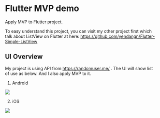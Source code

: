 # Flutter MVP demo

Apply MVP to Flutter project.

To easy understand this project, you can visit my other project first which talk about ListView on Flutter at here:
https://github.com/yendangn/Flutter-Simple-ListView

## UI Overview

My project is using API from https://randomuser.me/ . The UI will show list of use as below. And I also apply MVP to it.

1. Android

![](https://github.com/yendangn/Flutter-MVP-Demo/blob/master/images/android_user_list.png)

2. iOS


![](https://github.com/yendangn/Flutter-MVP-Demo/blob/master/images/iOS_user_list.png)

